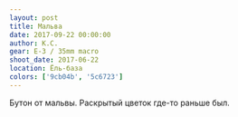 ```yaml
---
layout: post
title: Мальва
date: 2017-09-22 00:00:00
author: К.С.
gear: E-3 / 35mm macro
shoot_date: 2017-06-22
location: Ёль-база
colors: ['9cb04b', '5c6723']
---
```

Бутон от мальвы. Раскрытый цветок где-то раньше был.

